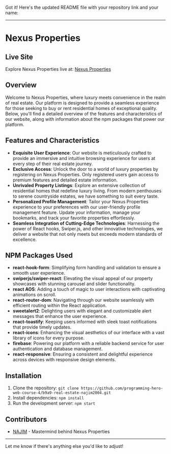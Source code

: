 Got it! Here's the updated README file with your repository link and your name:

---

# Nexus Properties

## Live Site

Explore Nexus Properties live at: [Nexus Properties](https://home-haven-e41db.web.app/)

## Overview

Welcome to Nexus Properties, where luxury meets convenience in the realm of real estate. Our platform is designed to provide a seamless experience for those seeking to buy or rent residential homes of exceptional quality. Below, you'll find a detailed overview of the features and characteristics of our website, along with information about the npm packages that power our platform.

## Features and Characteristics

- **Exquisite User Experience**: Our website is meticulously crafted to provide an immersive and intuitive browsing experience for users at every step of their real estate journey.
- **Exclusive Access**: Unlock the door to a world of luxury properties by registering on Nexus Properties. Only registered users gain access to premium features and detailed estate information.
- **Unrivaled Property Listings**: Explore an extensive collection of residential homes that redefine luxury living. From modern penthouses to serene countryside estates, we have something to suit every taste.
- **Personalized Profile Management**: Tailor your Nexus Properties experience to your preferences with our user-friendly profile management feature. Update your information, manage your bookmarks, and track your favorite properties effortlessly.
- **Seamless Integration of Cutting-Edge Technologies**: Harnessing the power of React hooks, Swiper.js, and other innovative technologies, we deliver a website that not only meets but exceeds modern standards of excellence.

## NPM Packages Used

- **react-hook-form**: Simplifying form handling and validation to ensure a smooth user experience.
- **swiperjs/swiper-react**: Elevating the visual appeal of our property showcases with stunning carousel and slider functionality.
- **react AOS**: Adding a touch of magic to user interactions with captivating animations on scroll.
- **react-router-dom**: Navigating through our website seamlessly with efficient routing within the React application.
- **sweetalert2**: Delighting users with elegant and customizable alert messages that enhance the user experience.
- **react-toastify**: Keeping users informed with sleek toast notifications that provide timely updates.
- **react-icons**: Enhancing the visual aesthetics of our interface with a vast library of icons for every purpose.
- **firebase**: Powering our platform with a reliable backend service for user authentication and database management.
- **react-responsive**: Ensuring a consistent and delightful experience across devices with responsive design elements.

## Installation

1. Clone the repository: `git clone https://github.com/programming-hero-web-course-4/b9a9-real-estate-najim2004.git`
2. Install dependencies: `npm install`
3. Run the development server: `npm start`

## Contributors

- [NAJIM](https://github.com/najim2004) - Mastermind behind Nexus Properties

---

Let me know if there's anything else you'd like to adjust!
